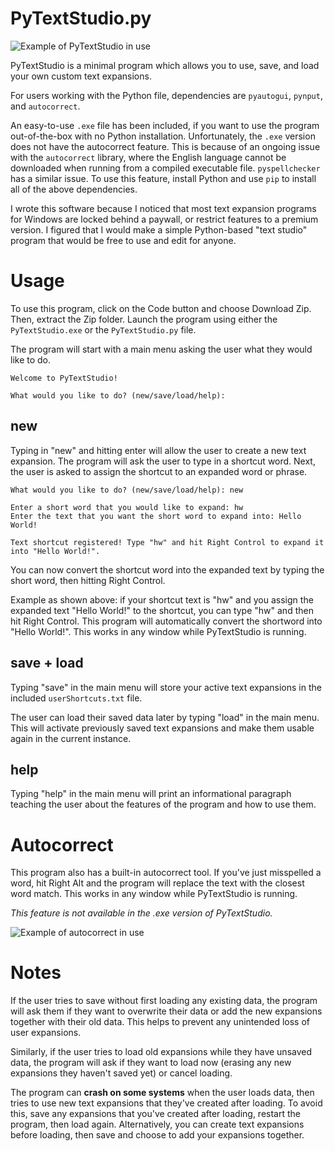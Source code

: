 # PyTextStudio.py

![Example of PyTextStudio in use](https://i.imgur.com/pbagqR9.gif)

PyTextStudio is a minimal program which allows you to use, save, and load your own custom text expansions.

For users working with the Python file, dependencies are `pyautogui`, `pynput`, and `autocorrect`.

An easy-to-use `.exe` file has been included, if you want to use the program out-of-the-box with no Python installation. Unfortunately, the `.exe` version does not have the autocorrect feature. This is because of an ongoing issue with the `autocorrect` library, where the English language cannot be downloaded when running from a compiled executable file. `pyspellchecker` has a similar issue. To use this feature, install Python and use `pip` to install all of the above dependencies.

I wrote this software because I noticed that most text expansion programs for Windows are locked behind a paywall, or restrict features to a premium version. I figured that I would make a simple Python-based "text studio" program that would be free to use and edit for anyone.


# Usage

To use this program, click on the Code button and choose Download Zip. Then, extract the Zip folder. Launch the program using either the `PyTextStudio.exe` or the `PyTextStudio.py` file.

The program will start with a main menu asking the user what they would like to do. 

```
Welcome to PyTextStudio!

What would you like to do? (new/save/load/help):
```

## new


Typing in "new" and hitting enter will allow the user to create a new text expansion. The program will ask the user to type in a shortcut word. Next, the user is asked to assign the shortcut to an expanded word or phrase.

```
What would you like to do? (new/save/load/help): new

Enter a short word that you would like to expand: hw
Enter the text that you want the short word to expand into: Hello World!

Text shortcut registered! Type "hw" and hit Right Control to expand it into "Hello World!".
```

You can now convert the shortcut word into the expanded text by typing the short word, then hitting Right Control.

Example as shown above: if your shortcut text is "hw" and you assign the expanded text "Hello World!" to the shortcut, you can type "hw" and then hit Right Control.
This program will automatically convert the shortword into "Hello World!". This works in any window while PyTextStudio is running.

## save + load

Typing "save" in the main menu will store your active text expansions in the included `userShortcuts.txt` file. 

The user can load their saved data later by typing "load" in the main menu. This will activate previously saved text expansions and make them usable again in the current instance. 

## help

Typing "help" in the main menu will print an informational paragraph teaching the user about the features of the program and how to use them.

# Autocorrect

This program also has a built-in autocorrect tool. If you've just misspelled a word, hit Right Alt and the program will replace the text with the closest word match. This works in any window while PyTextStudio is running.

*This feature is not available in the .exe version of PyTextStudio.*

![Example of autocorrect in use](https://i.imgur.com/pHRwQFX.gif)

# Notes

If the user tries to save without first loading any existing data, the program will ask them if they want to overwrite their data or add the new expansions together with their old data. This helps to prevent any unintended loss of user expansions.

Similarly, if the user tries to load old expansions while they have unsaved data, the program will ask if they want to load now (erasing any new expansions they haven't saved yet) or cancel loading.

The program can **crash on some systems** when the user loads data, then tries to use new text expansions that they've created after loading. To avoid this, save any expansions that you've created after loading, restart the program, then load again. Alternatively, you can create text expansions before loading, then save and choose to add your expansions together.
